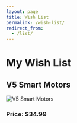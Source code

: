 ```yaml
---
layout: page
title: Wish List
permalink: /wish-list/
redirect_from:
  - /list/
---
```


# My Wish List

## V5 Smart Motors

![V5 Smart Motors](https://www.vexrobotics.com/media/catalog/product/cache/1/small_image/300x/17f82f742ffe127f42dca9de82fb58b1/m/o/motor_1.jpg)

### Price: $34.99
